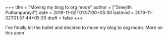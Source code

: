 +++
title = "Moving my blog to org mode"
author = ["Sreejith Puthanpurayil"]
date = 2019-11-02T01:57:00+05:30
lastmod = 2019-11-02T01:57:44+05:30
draft = false
+++

I've finally bit the bullet and decided to move my blog to org mode. More on this soon.
